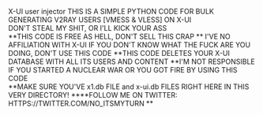 X-UI user injector
THIS IS A SIMPLE PYTHON CODE FOR BULK GENERATING V2RAY USERS [VMESS & VLESS] ON X-UI  
DON'T STEAL MY SHIT, OR I'LL KICK YOUR ASS  
**THIS CODE IS FREE AS HELL, DON'T SELL THIS CRAP **
I'VE NO AFFILIATION WITH X-UI 
IF YOU DON'T KNOW WHAT THE FUCK ARE YOU DOING, DON'T USE THIS CODE 
**THIS CODE DELETES YOUR X-UI DATABASE WITH ALL ITS USERS AND CONTENT 
**I'M NOT RESPONSIBLE IF YOU STARTED A NUCLEAR WAR OR YOU GOT FIRE BY USING THIS CODE  
**MAKE SURE YOU'VE x1.db FILE and x-ui.db FILES RIGHT HERE IN THIS VERY DIRECTORY!
****FOLLOW ME ON TWITTER: HTTPS://TWITTER.COM/NO_ITSMYTURN 
**
